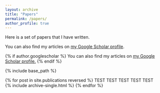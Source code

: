 ```yaml
---
layout: archive
title: "Papers"
permalink: /papers/
author_profile: true
---
```


Here is a set of papers that I have written.

You can also find my articles on <a href="{{author.googlescholar}}">my Google Scholar profile</a>.



{% if author.googlescholar %}
  You can also find my articles on <u><a href="{{author.googlescholar}}">my Google Scholar profile</a>.</u>
{% endif %}

{% include base_path %}

{% for post in site.publications reversed %}
  TEST TEST TEST TEST TEST
  {% include archive-single.html %}
{% endfor %}
